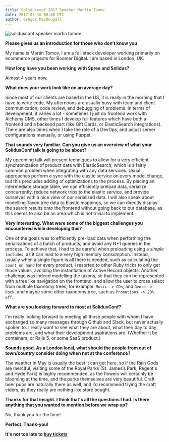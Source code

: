 ```yaml
---
title: Solidusconf 2017 Speaker Martin Tomov
date: 2017-05-16 00:00 UTC
author: Gregor MacDougall
---
```


![solidusconf speaker martin tomov](/blog/2017/05/16/solidusconf-speaker-martin-tomov/martin-tomov.jpg)

**Please gives us an introduction for those who don’t know you**

My name is Martin Tomov, I am a full stack developer working primarily on ecommerce projects for Boomer Digital. I am based in London, UK.

**How long have you been working with Spree and Solidus?**

Almost 4 years now.

**What does your work look like on an average day?**

Since most of our clients are based in the US, it is really in the morning that I have to write code. My afternoons are usually busy with team and client communication, code review, and debugging of problems. In terms of development, it varies a lot - sometimes I just do frontend work with Alchemy CMS, other times I develop full features which have both a frontend and a backend part (like Gift Cards, or ElasticSearch integrations). There are also times when I take the role of a DevOps, and adjust server configurations manually, or using Puppet.

**That sounds very familiar. Can you give us an overview of what your SolidusConf talk is going to be about?**

My upcoming talk will present techniques to allow for a very efficient synchronization of product data with ElasticSearch, which is a fairly common problem when integrating with any data services. Usual approaches perform a sync with the elastic service on every model change, but this precludes adding of optimizations to the process. By placing an intermediate storage table, we can efficiently preload data, serialize concurrently, reduce network trips to the elastic service, and provide ourselves with a nice view of our serialized data. I will also speak about modelling Taxon tree data to Elastic mappings, so we can directly display the search results onto the frontend without going back to our database, as this seems to also be an area which is not trivial to implement.

**Very interesting. What were some of the biggest challenges you encountered while developing this?**

One of the goals was to efficiently pre-load data when performing the serializations of a batch of products, and avoid any N+1 queries in the process. To achieve that, I had to be careful when preloading using a _simple_ `includes`, as it can lead to a very high memory consumption. Instead, usually when a single figure is all there is needed, such as calculating the `count on hand` for every product, I resorted to other Ruby tricks to only get those values, avoiding the instantiation of Active Record objects. Another challenge was indeed modelling the taxons, so that they can be represented with a tree like navigation on the frontend, and allow the user to cross select from multiple taxonomy trees, for example:  `Music -> CDs`, and `Genre -> Rock`, and maybe some other taxonomy tree, such as `Promotions -> 20% off`.

**What are you looking forward to most at SolidusConf?**

I'm really looking forward to meeting all those people with whom I have exchanged so many messages through Github and Slack, but never actually spoken to. I really want to see what they are about, what their day to day problems are, and what their development aspirations are. (Whether it be containers, or Rails 5, or some SaaS product.)

**Sounds good. As a London local, what should the people from out of town/country consider doing when not at the conference?**

The weather in May is usually the best it can get here, so if the Rain Gods are merciful, visiting some of the Royal Parks (St. James’s Park, Regent's and Hyde Park) is highly recommended, as the flowers will certainly be blooming at the time, and the parks themselves are very beautiful. Craft beer pubs are naturally there as well, and I'd recommend trying the craft ciders, as they really are nothing like store bought.

**Thanks for that insight. I think that's all the questions I had. Is there anything that you wanted to mention before we wrap up?**

No, thank you for the time!

**Perfect. Thank-you!**

**It's not too late to [buy tickets](https://www.eventbrite.ca/e/solidusconf-2017-tickets-33284698429)**
